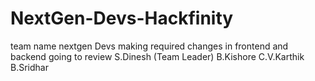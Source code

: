 # NextGen-Devs-Hackfinity
team name nextgen Devs
making required changes in frontend and backend 
going to review
S.Dinesh (Team Leader)
B.Kishore
C.V.Karthik
B.Sridhar
